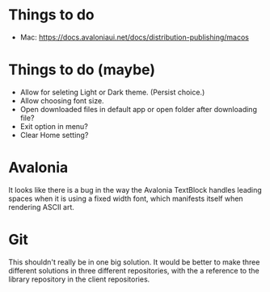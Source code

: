 ﻿# Things to do
* Mac: https://docs.avaloniaui.net/docs/distribution-publishing/macos

# Things to do (maybe)
* Allow for seleting Light or Dark theme. (Persist choice.)
* Allow choosing font size.
* Open downloaded files in default app or open folder after downloading file?
* Exit option in menu?
* Clear Home setting?

# Avalonia 
It looks like there is a bug in the way the Avalonia TextBlock handles leading 
spaces when it is using a fixed width font, which manifests itself when rendering 
ASCII art.

# Git
This shouldn't really be in one big solution. It would be better to make three different
solutions in three different repositories, with the a reference to the library repository
in the client repositories.

